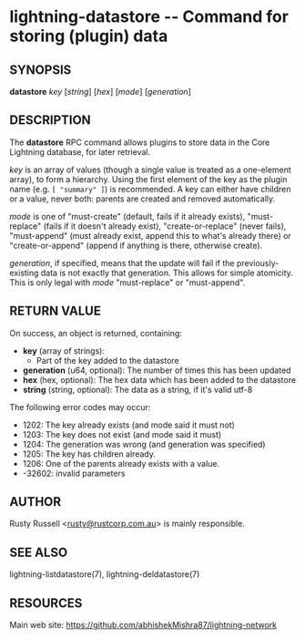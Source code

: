lightning-datastore -- Command for storing (plugin) data
========================================================

SYNOPSIS
--------

**datastore** *key* [*string*] [*hex*] [*mode*] [*generation*]

DESCRIPTION
-----------

The **datastore** RPC command allows plugins to store data in the
Core Lightning database, for later retrieval.

*key* is an array of values (though a single value is treated as a
one-element array), to form a hierarchy.  Using the first element of
the key as the plugin name (e.g. `[ "summary" ]`) is recommended.
A key can either have children or a value, never both: parents are
created and removed automatically.

*mode* is one of "must-create" (default, fails if it already exists),
"must-replace" (fails if it doesn't already exist),
"create-or-replace" (never fails), "must-append" (must already exist,
append this to what's already there) or "create-or-append" (append if
anything is there, otherwise create).

*generation*, if specified, means that the update will fail if the
previously-existing data is not exactly that generation.  This allows
for simple atomicity.  This is only legal with *mode* "must-replace"
or "must-append".

RETURN VALUE
------------

[comment]: # (GENERATE-FROM-SCHEMA-START)
On success, an object is returned, containing:
- **key** (array of strings):
  - Part of the key added to the datastore
- **generation** (u64, optional): The number of times this has been updated
- **hex** (hex, optional): The hex data which has been added to the datastore
- **string** (string, optional): The data as a string, if it's valid utf-8

[comment]: # (GENERATE-FROM-SCHEMA-END)

The following error codes may occur:
- 1202: The key already exists (and mode said it must not)
- 1203: The key does not exist (and mode said it must)
- 1204: The generation was wrong (and generation was specified)
- 1205: The key has children already.
- 1206: One of the parents already exists with a value.
- -32602: invalid parameters

AUTHOR
------

Rusty Russell <<rusty@rustcorp.com.au>> is mainly responsible.

SEE ALSO
--------

lightning-listdatastore(7), lightning-deldatastore(7)

RESOURCES
---------

Main web site: <https://github.com/abhishekMishra87/lightning-network>

[comment]: # ( SHA256STAMP:89e1f4926dd83df233b92aae626de776ec3bb2d29887ec29e8cf479ee2a16b85)
